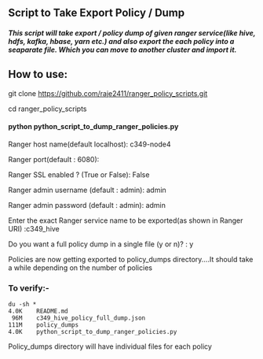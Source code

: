 ## Script to Take Export Policy / Dump

##### This script will take export / policy dump of given ranger service(like hive, hdfs, kafka, hbase, yarn etc.) and also export the each policy into a seaparate file.  Which you can move to another cluster and import it.

## How to use:

git clone https://github.com/raje2411/ranger_policy_scripts.git

cd ranger_policy_scripts

#### python python_script_to_dump_ranger_policies.py

Ranger host name(default localhost): c349-node4

Ranger port(default : 6080):

Ranger SSL enabled ? (True or False): False

Ranger admin username (default : admin): admin

Ranger admin password (default : admin): admin

Enter the exact Ranger service name to be exported(as shown in Ranger URI) :c349_hive

Do you want a full policy dump in a single file (y or n)? : y

Policies are now getting exported to policy_dumps directory....It should take a while depending on the number of policies

### To verify:-
```
du -sh *
4.0K	README.md
 96M	c349_hive_policy_full_dump.json
111M	policy_dumps
4.0K	python_script_to_dump_ranger_policies.py
```

Policy_dumps directory will have individual files for each policy
